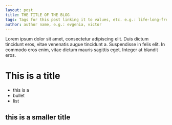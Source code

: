 ```yaml
---
layout: post
title: THE TITLE OF THE BLOG
tags: Tags for this post linking it to values, etc. e.g.: life-long-free-to-learn, formosus, celebration
author: author name, e.g.: evgenia, victor
---
```


Lorem ipsum dolor sit amet, consectetur adipiscing elit. Duis dictum tincidunt eros, vitae venenatis augue tincidunt a. Suspendisse in felis elit. In commodo eros enim, vitae dictum mauris sagittis eget. Integer at blandit eros. 
# This is a title
* this is a 
* bullet
* list

## this is a smaller title
